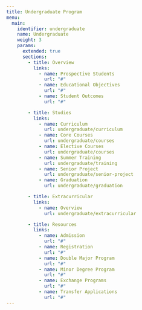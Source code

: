 ```yaml
---
title: Undergraduate Program
menu:
  main:
    identifier: undergraduate
    name: Undergraduate
    weight: 3
    params:
      extended: true
      sections:
        - title: Overview
          links:
            - name: Prospective Students
              url: "#"
            - name: Educational Objectives
              url: "#"
            - name: Student Outcomes
              url: "#"

        - title: Studies
          links:
            - name: Curriculum
              url: undergraduate/curriculum
            - name: Core Courses
              url: undergraduate/courses
            - name: Elective Courses
              url: undergraduate/courses
            - name: Summer Training
              url: undergraduate/training
            - name: Senior Project
              url: undergraduate/senior-project
            - name: Graduation
              url: undergraduate/graduation

        - title: Extracurricular
          links:
            - name: Overview
              url: undergraduate/extracurricular

        - title: Resources
          links:
            - name: Admission
              url: "#"
            - name: Registration
              url: "#"
            - name: Double Major Program
              url: "#"
            - name: Minor Degree Program
              url: "#"
            - name: Exchange Programs
              url: "#"
            - name: Transfer Applications
              url: "#"
---
```

